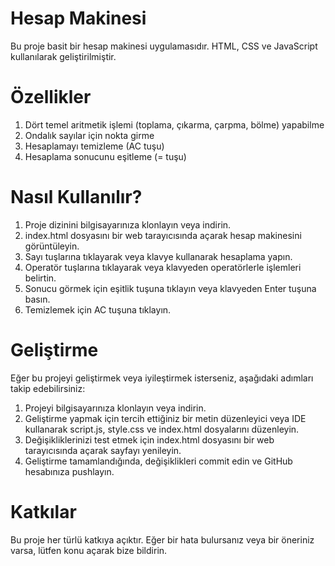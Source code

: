 # Hesap Makinesi
Bu proje basit bir hesap makinesi uygulamasıdır. HTML, CSS ve JavaScript kullanılarak geliştirilmiştir.

# Özellikler
1. Dört temel aritmetik işlemi (toplama, çıkarma, çarpma, bölme) yapabilme
2. Ondalık sayılar için nokta girme
3. Hesaplamayı temizleme (AC tuşu)
4. Hesaplama sonucunu eşitleme (= tuşu)

# Nasıl Kullanılır?
1. Proje dizinini bilgisayarınıza klonlayın veya indirin.
2. index.html dosyasını bir web tarayıcısında açarak hesap makinesini görüntüleyin.
3. Sayı tuşlarına tıklayarak veya klavye kullanarak hesaplama yapın.
4. Operatör tuşlarına tıklayarak veya klavyeden operatörlerle işlemleri belirtin.
5. Sonucu görmek için eşitlik tuşuna tıklayın veya klavyeden Enter tuşuna basın.
6. Temizlemek için AC tuşuna tıklayın.

# Geliştirme
Eğer bu projeyi geliştirmek veya iyileştirmek isterseniz, aşağıdaki adımları takip edebilirsiniz:

1. Projeyi bilgisayarınıza klonlayın veya indirin.
2. Geliştirme yapmak için tercih ettiğiniz bir metin düzenleyici veya IDE kullanarak script.js, style.css ve index.html dosyalarını düzenleyin.
3. Değişikliklerinizi test etmek için index.html dosyasını bir web tarayıcısında açarak sayfayı yenileyin.
4. Geliştirme tamamlandığında, değişiklikleri commit edin ve GitHub hesabınıza pushlayın.
   
# Katkılar
Bu proje her türlü katkıya açıktır. Eğer bir hata bulursanız veya bir öneriniz varsa, lütfen konu açarak bize bildirin.
